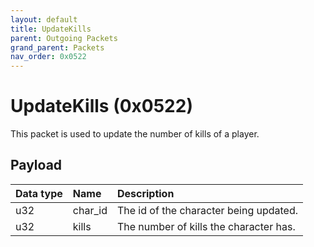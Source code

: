 ```yaml
---
layout: default
title: UpdateKills
parent: Outgoing Packets
grand_parent: Packets
nav_order: 0x0522
---
```


# UpdateKills (0x0522)

This packet is used to update the number of kills of a player.

## Payload

| Data type            | Name            | Description                                                                                |
|:---------------------|:----------------|:-------------------------------------------------------------------------------------------|
| u32                  | char_id         | The id of the character being updated.                                                     | 
| u32                  | kills           | The number of kills the character has.                                                     |